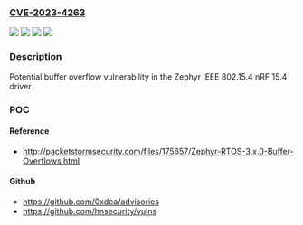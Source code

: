 ### [CVE-2023-4263](https://cve.mitre.org/cgi-bin/cvename.cgi?name=CVE-2023-4263)
![](https://img.shields.io/static/v1?label=Product&message=Zephyr&color=blue)
![](https://img.shields.io/static/v1?label=Version&message=0%3C%3D%203.4%20&color=brighgreen)
![](https://img.shields.io/static/v1?label=Vulnerability&message=CWE-120%20Buffer%20Copy%20without%20Checking%20Size%20of%20Input%20('Classic%20Buffer%20Overflow')&color=brighgreen)
![](https://img.shields.io/static/v1?label=Vulnerability&message=CWE-121%20Stack-based%20Buffer%20Overflow%20A%20stack-based%20buffer%20overflow%20condition%20is%20a%20condition%20where%20the%20buffer%20being%20overwritten%20is%20allocated%20on%20the%20stack%20(i.e.%2C%20is%20a%20local%20variable%20or%2C%20rarely%2C%20a%20parameter%20to%20a%20function).&color=brighgreen)

### Description

Potential buffer overflow vulnerability in the Zephyr IEEE 802.15.4 nRF 15.4 driver

### POC

#### Reference
- http://packetstormsecurity.com/files/175657/Zephyr-RTOS-3.x.0-Buffer-Overflows.html

#### Github
- https://github.com/0xdea/advisories
- https://github.com/hnsecurity/vulns

